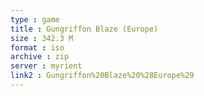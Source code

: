 ```yaml
---
type : game
title : Gungriffon Blaze (Europe)
size : 342.3 M
format : iso
archive : zip
server : myrient
link2 : Gungriffon%20Blaze%20%28Europe%29
---
```

